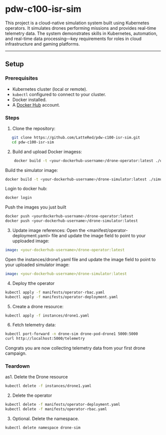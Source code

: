 # pdw-c100-isr-sim

This project is a cloud-native simulation system built using Kubernetes operators. It simulates drones performing missions and provides real-time telemetry data. The system demonstrates skills in Kubernetes, automation, and real-time data processing—key requirements for roles in cloud infrastructure and gaming platforms.

---

## **Setup**

### **Prerequisites**
- Kubernetes cluster (local or remote).
- `kubectl` configured to connect to your cluster.
- Docker installed.
- A [Docker Hub](https://hub.docker.com/) account.

### **Steps**
1. Clone the repository:
```bash
   git clone https://github.com/LatteRed/pdw-c100-isr-sim.git
   cd pdw-c100-isr-sim
```

2. Build and upload Docker imagess:
```bash
    docker build -t <your-dockerhub-username>/drone-operator:latest ./operator
```

Build the simulator image:
```bash
docker build -t <your-dockerhub-username>/drone-simulator:latest ./simulator
```

Login to docker hub:
```bash
docker login
```

Push the images you just built
```bash
docker push <yourdockerhub-username>/drone-operator:latest
docker push <your-dockerhub-username>/drone-simulator:latest
```

3. Update image references:
Open the <manifest/operator-deployment.yaml> file and update the image field to point to your upploaded image:
```yaml
image: <your-dockerhub-username>/drone-operator:latest
```

Open the instances/drone1.yaml file and update the image field to point to your uploaded simulator image:

```yaml
image: <your-dockerhub-username>/drone-simulator:latest
```

4. Deploy tthe operator
```bash
kubectl apply -f manifests/operator-rbac.yaml
kubectl apply -f manifests/operator-deployment.yaml
```

5. Create a drone resource:
```bash
kubectl apply -f instances/drone1.yaml
```

6. Fetch telemetry data:
```bash
kubectl port-forward -n drone-sim drone-pod-drone1 5000:5000
curl http://localhost:5000/telemetry
```

Congrats you are now collecting telemetry data from your first drone campaign.

### Teardown
as1. Delete the Drone resource
```bash
kubectl delete -f instances/drone1.yaml
```

2. Delete the operator
```bash
kubectl delete -f manifests/operator-deployment.yaml
kubectl delete -f manifests/operator-rbac.yaml
```

3. Optional. Delete the namespace.
```bash
kubectl delete namespace drone-sim
``` 
